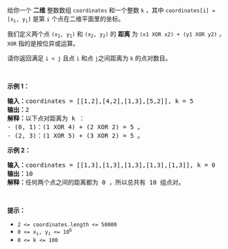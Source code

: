 <p>给你一个 <strong>二维</strong>&nbsp;整数数组&nbsp;<code>coordinates</code>&nbsp;和一个整数&nbsp;<code>k</code>&nbsp;，其中&nbsp;<code>coordinates[i] = [x<sub>i</sub>, y<sub>i</sub>]</code>&nbsp;是第 <code>i</code>&nbsp;个点在二维平面里的坐标。</p>

<p>我们定义两个点&nbsp;<code>(x<sub>1</sub>, y<sub>1</sub>)</code>&nbsp;和&nbsp;<code>(x<sub>2</sub>, y<sub>2</sub>)</code>&nbsp;的 <strong>距离</strong>&nbsp;为&nbsp;<code>(x1 XOR x2) + (y1 XOR y2)</code> ，<code>XOR</code>&nbsp;指的是按位异或运算。</p>

<p>请你返回满足<em>&nbsp;</em><code>i &lt; j</code><em>&nbsp;</em>且点<em>&nbsp;</em><code>i</code><em> </em>和点<em>&nbsp;</em><code>j</code>之间距离为<em>&nbsp;</em><code>k</code>&nbsp;的点对数目。</p>

<p>&nbsp;</p>

<p><strong class="example">示例 1：</strong></p>

<pre>
<b>输入：</b>coordinates = [[1,2],[4,2],[1,3],[5,2]], k = 5
<b>输出：</b>2
<b>解释：</b>以下点对距离为 k ：
- (0, 1)：(1 XOR 4) + (2 XOR 2) = 5 。
- (2, 3)：(1 XOR 5) + (3 XOR 2) = 5 。
</pre>

<p><strong class="example">示例 2：</strong></p>

<pre>
<b>输入：</b>coordinates = [[1,3],[1,3],[1,3],[1,3],[1,3]], k = 0
<b>输出：</b>10
<b>解释：</b>任何两个点之间的距离都为 0 ，所以总共有 10 组点对。
</pre>

<p>&nbsp;</p>

<p><strong>提示：</strong></p>

<ul>
	<li><code>2 &lt;= coordinates.length &lt;= 50000</code></li>
	<li><code>0 &lt;= x<sub>i</sub>, y<sub>i</sub> &lt;= 10<sup>6</sup></code></li>
	<li><code>0 &lt;= k &lt;= 100</code></li>
</ul>
